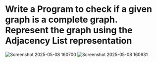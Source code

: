 #  Write a Program to check if a given graph is a complete graph. Represent the graph using the Adjacency List representation
![Screenshot 2025-05-08 160700](https://github.com/user-attachments/assets/defe7a2c-5b38-4042-8be9-2116d8dd0160)
![Screenshot 2025-05-08 160631](https://github.com/user-attachments/assets/5a96a85f-aa11-4c2f-b914-a1b4f3c7c2b9)

